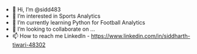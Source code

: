 - 👋 Hi, I’m @sidd483
- 👀 I’m interested in Sports Analytics 
- 🌱 I’m currently learning Python for Football Analytics 
- 💞️ I’m looking to collaborate on ...
- 📫 How to reach me LinkedIn - https://www.linkedin.com/in/siddharth-tiwari-48302

<!---
sidd483/sidd483 is a ✨ special ✨ repository because its `README.md` (this file) appears on your GitHub profile.
You can click the Preview link to take a look at your changes.
--->
